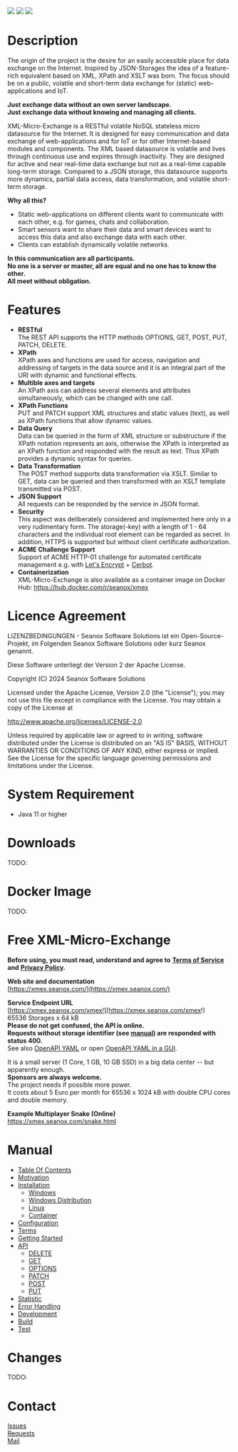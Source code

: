 <p>
  <a href="https://github.com/seanox/xml-micro-exchange-java/pulls"
      title="Development is waiting for new issues / requests / ideas"
    ><img src="https://img.shields.io/badge/development-active-green?style=for-the-badge"
  ></a>  
  <a href="https://github.com/seanox/xml-micro-exchange-java/issues"
    ><img src="https://img.shields.io/badge/maintenance-active-green?style=for-the-badge"
  ></a>
  <a href="http://seanox.com/contact"
    ><img src="https://img.shields.io/badge/support-active-green?style=for-the-badge"
  ></a>
</p>


# Description
The origin of the project is the desire for an easily accessible place for data
exchange on the Internet. Inspired by JSON-Storages the idea of a feature-rich
equivalent based on XML, XPath and XSLT was born. The focus should be on a
public, volatile and short-term data exchange for (static) web-applications and
IoT.

__Just exchange data without an own server landscape.__  
__Just exchange data without knowing and managing all clients.__

XML-Micro-Exchange is a RESTful volatile NoSQL stateless micro datasource for
the Internet. It is designed for easy communication and data exchange of
web-applications and for IoT or for other Internet-based modules and 
components. The XML based datasource is volatile and lives through continuous
use and expires through inactivity. They are designed for active and near
real-time data exchange but not as a real-time capable long-term storage.
Compared to a JSON storage, this datasource supports more dynamics, partial
data access, data transformation, and volatile short-term storage. 

__Why all this?__

- Static web-applications on different clients want to communicate with each
other, e.g. for games, chats and collaboration.
- Smart sensors want to share their data and smart devices want to access this
data and also exchange data with each other.
- Clients can establish dynamically volatile networks.

__In this communication are all participants.__  
__No one is a server or master, all are equal and no one has to know the other.__  
__All meet without obligation.__


# Features
- __RESTful__  
  The REST API supports the HTTP methods OPTIONS, GET, POST, PUT, PATCH,
  DELETE.
- __XPath__  
  XPath axes and functions are used for access, navigation and addressing of
  targets in the data source and it is an integral part of the URI with dynamic
  and functional effects.
- __Multible axes and targets__  
  An XPath axis can address several elements and attributes simultaneously,
  which can be changed with one call.
- __XPath Functions__  
  PUT and PATCH support XML structures and static values (text), as well as
  XPath functions that allow dynamic values. 
- __Data Query__  
  Data can be queried in the form of XML structure or substructure if the XPath
  notation represents an axis, otherwise the XPath is interpreted as an XPath
  function and responded with the result as text. 
  Thus XPath provides a dynamic syntax for queries.
- __Data Transformation__  
  The POST method supports data transformation via XSLT. Similar to GET, data
  can be queried and then transformed with an XSLT template transmitted via
  POST.
- __JSON Support__  
  All requests can be responded by the service in JSON format.
- __Security__  
  This aspect was deliberately considered and implemented here only in a very
  rudimentary form. The storage(-key) with a length of 1 - 64 characters and
  the individual root element can be regarded as secret. In addition, HTTPS is
  supported but without client certificate authorization.
- __ACME Challenge Support__  
  Support of ACME HTTP-01 challenge for automated certificate management e.g.
  with [Let's Encrypt](https://letsencrypt.org/) +
  [Cerbot](https://certbot.eff.org/).
- __Containerization__  
  XML-Micro-Exchange is also available as a container image on Docker Hub:
  https://hub.docker.com/r/seanox/xmex


# Licence Agreement
LIZENZBEDINGUNGEN - Seanox Software Solutions ist ein Open-Source-Projekt, im
Folgenden Seanox Software Solutions oder kurz Seanox genannt.
 
Diese Software unterliegt der Version 2 der Apache License.

Copyright (C) 2024 Seanox Software Solutions

Licensed under the Apache License, Version 2.0 (the "License"); you may not use
this file except in compliance with the License. You may obtain a copy of the
License at

http://www.apache.org/licenses/LICENSE-2.0

Unless required by applicable law or agreed to in writing, software distributed
under the License is distributed on an "AS IS" BASIS, WITHOUT WARRANTIES OR
CONDITIONS OF ANY KIND, either express or implied. See the License for the
specific language governing permissions and limitations under the License.


# System Requirement
- Java 11 or higher


# Downloads
TODO:


# Docker Image
TODO:


# Free XML-Micro-Exchange
__Before using, you must read, understand and agree to__
__[Terms of Service](https://xmex.seanox.com/terms.html) and__
__[Privacy Policy](https://xmex.seanox.com/privacy.html).__

__Web site and documentation__  
[https://xmex.seanox.com/](https://xmex.seanox.com/)  

__Service Endpoint URL__  
[https://xmex.seanox.com/xmex!](https://xmex.seanox.com/xmex!)   
65536 Storages x 64 kB  
__Please do not get confused, the API is online.  
Requests without storage identifier (see [manual](manual/README.md#manual))
are responded with status 400.__  
See also [OpenAPI YAML](https://raw.githubusercontent.com/seanox/xml-micro-exchange/master/openapi/service.yaml)
or open [OpenAPI YAML in a GUI](https://editor.swagger.io/?url=https://raw.githubusercontent.com/seanox/xml-micro-exchange/master/openapi/service.yaml).

It is a small server (1 Core, 1 GB, 10 GB SSD) in a big data center -- but
apparently enough.  
__Sponsors are always welcome.__  
The project needs if possible more power.  
It costs about 5 Euro per month for 65536 x 1024 kB with double CPU cores and
double memory.

__Example Multiplayer Snake (Online)__  
https://xmex.seanox.com/snake.html


# Manual
* [Table Of Contents](https://github.com/seanox/xml-micro-exchange-java/blob/master/manual/README.md#manual)
* [Motivation](https://github.com/seanox/xml-micro-exchange-java/blob/master/manual/motivation.md)
* [Installation](https://github.com/seanox/xml-micro-exchange-java/blob/master/manual/installation.md)
  * [Windows](https://github.com/seanox/xml-micro-exchange-java/blob/master/manual/installation.md#windows)
  * [Windows Distribution](https://github.com/seanox/xml-micro-exchange-java/blob/master/manual/installation.md#windows-distribution)
  * [Linux](https://github.com/seanox/xml-micro-exchange-java/blob/master/manual/installation.md#linux)
  * [Container](https://github.com/seanox/xml-micro-exchange-java/blob/master/manual/installation.md#container)
* [Configuration](https://github.com/seanox/xml-micro-exchange-java/blob/master/manual/configuration.md)
* [Terms](https://github.com/seanox/xml-micro-exchange-java/blob/master/manual/terms.md)
* [Getting Started](https://github.com/seanox/xml-micro-exchange-java/blob/master/manual/getting-started.md)
* [API](https://github.com/seanox/xml-micro-exchange-java/blob/master/manual/api.md)
    * [DELETE](https://github.com/seanox/xml-micro-exchange-java/blob/master/manual/api-delete.md)
    * [GET](https://github.com/seanox/xml-micro-exchange-java/blob/master/manual/api-get.md)
    * [OPTIONS](https://github.com/seanox/xml-micro-exchange-java/blob/master/manual/api-options.md)
    * [PATCH](https://github.com/seanox/xml-micro-exchange-java/blob/master/manual/api-patch.md)
    * [POST](https://github.com/seanox/xml-micro-exchange-java/blob/master/manual/api-post.md)
    * [PUT](https://github.com/seanox/xml-micro-exchange-java/blob/master/manual/api-put.md)
* [Statistic](https://github.com/seanox/xml-micro-exchange-java/blob/master/manual/statistic.md)
* [Error Handling](https://github.com/seanox/xml-micro-exchange-java/blob/master/manual/error-handling.md)
* [Development](https://github.com/seanox/xml-micro-exchange-java/blob/master/manual/development.md)
* [Build](https://github.com/seanox/xml-micro-exchange-java/blob/master/manual/build.md)
* [Test](https://github.com/seanox/xml-micro-exchange-java/blob/master/manual/test.md)


# Changes 
TODO:


# Contact
[Issues](https://github.com/seanox/xml-online-storage/issues)  
[Requests](https://github.com/seanox/xml-online-storage/pulls)  
[Mail](http://seanox.com/contact) 